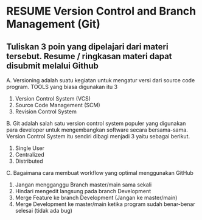 # RESUME Version Control and Branch Management (Git)
## Tuliskan 3 poin yang dipelajari dari materi tersebut. Resume / ringkasan materi dapat disubmit melalui Github
A. Versioning adalah suatu kegiatan untuk mengatur versi dari source code program. TOOLS yang biasa digunakan itu 3
  1. Version Control System (VCS)
  2. Source Code Management (SCM)
  3. Revision Control System

B. Git adalah salah satu version control system populer yang digunakan para developer untuk mengembangkan software secara bersama-sama. Version Control System itu sendiri dibagi menjadi 3 yaitu sebagai berikut.
  1. Single User
  2. Centralized
  3. Distributed

C. Bagaimana cara membuat workflow yang optimal menggunakan GitHub
  1. Jangan mengganggu Branch master/main sama sekali
  2. Hindari mengedit langsung pada branch Development
  3. Merge Feature ke branch Development (Jangan ke master/main)
  4. Merge Development ke master/main ketika program sudah benar-benar selesai (tidak ada bug)
